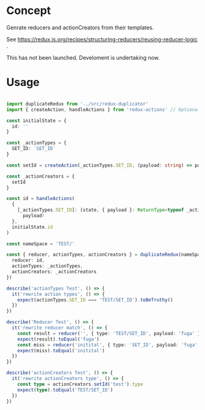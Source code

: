 # Concept

Genrate reducers and actionCreators from their templates.

See https://redux.js.org/recipes/structuring-reducers/reusing-reducer-logic .

This has not been launched.
Develoment is undertaking now.

# Usage

```typescript

import duplicateRedux from '../src/redux-duplicator'
import { createAction, handleActions } from 'redux-actions' // Optional

const initialState = {
  id: ''
}

const _actionTypes = {
  SET_ID: `SET_ID`
}

const setId = createAction(_actionTypes.SET_ID, (payload: string) => payload)

const _actionCreators = {
  setId
}

const id = handleActions(
  {
    [_actionTypes.SET_ID]: (state, { payload }: ReturnType<typeof _actionCreators['setId']>) =>
      payload!
  },
  initialState.id
)

const nameSpace = 'TEST/'

const { reducer, actionTypes, actionCreators } = duplicateRedux(nameSpace, {
  reducer: id,
  actionTypes: _actionTypes,
  actionCreators: _actionCreators
})

describe('actionTypes Test', () => {
  it('rewrite action types', () => {
    expect(actionTypes.SET_ID === 'TEST/SET_ID').toBeTruthy()
  })
})

describe('Reducer Test', () => {
  it('rewrite reducer match', () => {
    const result = reducer('', { type: 'TEST/SET_ID', payload: 'fuga' })
    expect(result).toEqual('fuga')
    const miss = reducer('initital', { type: 'SET_ID', payload: 'fuga' })
    expect(miss).toEqual('initital')
  })
})

describe('actionCreators Test', () => {
  it('rewrite actionCreators type', () => {
    const type = actionCreators.setId('test').type
    expect(type).toEqual('TEST/SET_ID')
  })
})

```
